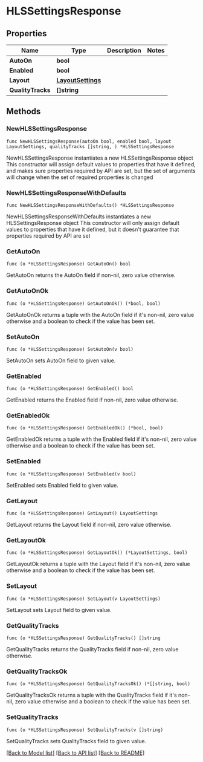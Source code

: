 # HLSSettingsResponse

## Properties

Name | Type | Description | Notes
------------ | ------------- | ------------- | -------------
**AutoOn** | **bool** |  | 
**Enabled** | **bool** |  | 
**Layout** | [**LayoutSettings**](LayoutSettings.md) |  | 
**QualityTracks** | **[]string** |  | 

## Methods

### NewHLSSettingsResponse

`func NewHLSSettingsResponse(autoOn bool, enabled bool, layout LayoutSettings, qualityTracks []string, ) *HLSSettingsResponse`

NewHLSSettingsResponse instantiates a new HLSSettingsResponse object
This constructor will assign default values to properties that have it defined,
and makes sure properties required by API are set, but the set of arguments
will change when the set of required properties is changed

### NewHLSSettingsResponseWithDefaults

`func NewHLSSettingsResponseWithDefaults() *HLSSettingsResponse`

NewHLSSettingsResponseWithDefaults instantiates a new HLSSettingsResponse object
This constructor will only assign default values to properties that have it defined,
but it doesn't guarantee that properties required by API are set

### GetAutoOn

`func (o *HLSSettingsResponse) GetAutoOn() bool`

GetAutoOn returns the AutoOn field if non-nil, zero value otherwise.

### GetAutoOnOk

`func (o *HLSSettingsResponse) GetAutoOnOk() (*bool, bool)`

GetAutoOnOk returns a tuple with the AutoOn field if it's non-nil, zero value otherwise
and a boolean to check if the value has been set.

### SetAutoOn

`func (o *HLSSettingsResponse) SetAutoOn(v bool)`

SetAutoOn sets AutoOn field to given value.


### GetEnabled

`func (o *HLSSettingsResponse) GetEnabled() bool`

GetEnabled returns the Enabled field if non-nil, zero value otherwise.

### GetEnabledOk

`func (o *HLSSettingsResponse) GetEnabledOk() (*bool, bool)`

GetEnabledOk returns a tuple with the Enabled field if it's non-nil, zero value otherwise
and a boolean to check if the value has been set.

### SetEnabled

`func (o *HLSSettingsResponse) SetEnabled(v bool)`

SetEnabled sets Enabled field to given value.


### GetLayout

`func (o *HLSSettingsResponse) GetLayout() LayoutSettings`

GetLayout returns the Layout field if non-nil, zero value otherwise.

### GetLayoutOk

`func (o *HLSSettingsResponse) GetLayoutOk() (*LayoutSettings, bool)`

GetLayoutOk returns a tuple with the Layout field if it's non-nil, zero value otherwise
and a boolean to check if the value has been set.

### SetLayout

`func (o *HLSSettingsResponse) SetLayout(v LayoutSettings)`

SetLayout sets Layout field to given value.


### GetQualityTracks

`func (o *HLSSettingsResponse) GetQualityTracks() []string`

GetQualityTracks returns the QualityTracks field if non-nil, zero value otherwise.

### GetQualityTracksOk

`func (o *HLSSettingsResponse) GetQualityTracksOk() (*[]string, bool)`

GetQualityTracksOk returns a tuple with the QualityTracks field if it's non-nil, zero value otherwise
and a boolean to check if the value has been set.

### SetQualityTracks

`func (o *HLSSettingsResponse) SetQualityTracks(v []string)`

SetQualityTracks sets QualityTracks field to given value.



[[Back to Model list]](../README.md#documentation-for-models) [[Back to API list]](../README.md#documentation-for-api-endpoints) [[Back to README]](../README.md)


